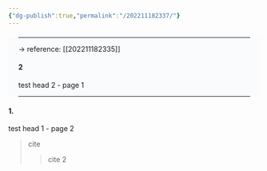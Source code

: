 ```yaml
---
{"dg-publish":true,"permalink":"/202211182337/"}
---
```



<div class="transclusion internal-embed is-loaded" style="background-color: rgba(239, 245, 251, 0.3)"><div class="markdown-embed" style="margin: 20px">

---

→ reference: [[202211182335]]


#### 2
test head 2 - page 1


---
</div></div>

#### 1.
test head 1 - page 2

> cite
> > cite 2



